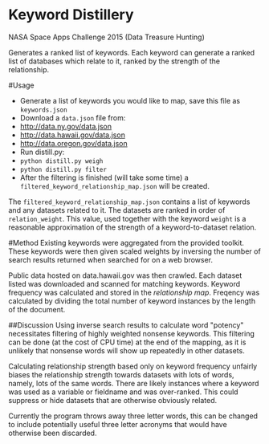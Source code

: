# Keyword Distillery
NASA Space Apps Challenge 2015 (Data Treasure Hunting)

Generates a ranked list of keywords. Each keyword can generate a ranked list of databases which relate to it, ranked by the strength of the relationship.

#Usage
* Generate a list of keywords you would like to map, save this file as `keywords.json`
* Download a `data.json` file from:
 * http://data.ny.gov/data.json
 * http://data.hawaii.gov/data.json
 * http://data.oregon.gov/data.json
* Run distill.py:
 * `python distill.py weigh`
 * `python distill.py filter`
* After the filtering is finished (will take some time) a `filtered_keyword_relationship_map.json` will be created.

The `filtered_keyword_relationship_map.json` contains a list of keywords and any datasets related to it. The datasets are ranked in order of `relation_weight`. This value, used together with the keyword `weight` is a reasonable approximation of the strength of a keyword-to-dataset relation.

#Method
Existing keywords were aggregated from the provided toolkit. These keywords were then given scaled weights by inversing the number of search results returned when searched for on a web browser.

Public data hosted on data.hawaii.gov was then crawled. Each dataset listed was downloaded and scanned for matching keywords. Keyword frequency was calculated and stored in the *relationship map*. Freqency was calculated by dividing the total number of keyword instances by the length of the document.

##Discussion
Using inverse search results to calculate word "potency" necessitates filtering of highly weighted nonsense keywords. This filtering can be done (at the cost of CPU time) at the end of the mapping, as it is unlikely that nonsense words will show up repeatedly in other datasets.

Calculating relationship strength based only on keyword frequency unfairly biases the relationship strength towards datasets with lots of words, namely, lots of the same words. There are likely instances where a keyword was used as a variable or fieldname and was over-ranked. This could suppress or hide datasets that are otherwise obviously related.

Currently the program throws away three letter words, this can be changed to include potentially useful three letter acronyms that would have otherwise been discarded.